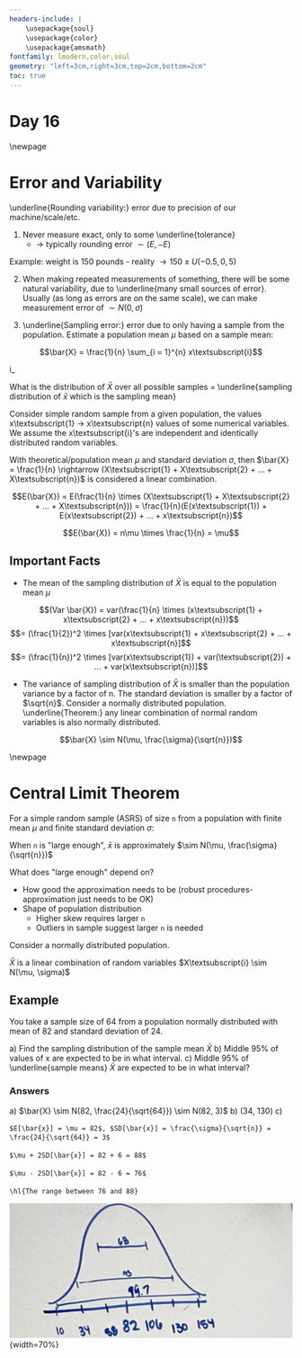 ```yaml
---
headers-include: |
	\usepackage{soul}
	\usepackage{color}
	\usepackage{amsmath}
fontfamily: lmodern,color,soul
geometry: "left=3cm,right=3cm,top=2cm,bottom=2cm"
toc: true
---
```


# Day 16

\newpage

# Error and Variability

\underline{Rounding variability:} error due to precision of our machine/scale/etc.

1) Never measure exact, only to some \underline{tolerance}
    - $\rightarrow$ typically rounding error $\sim (E, -E)$

Example: weight is 150 pounds
    - reality $\rightarrow 150 \pm U(-0.5, 0,5)$

2) When making repeated measurements of something, there will be some natural variability, due to \underline{many small sources of error}. Usually (as long as errors are on the same scale), we can make measurement error of $\sim N(0, \sigma)$

3) \underline{Sampling error:} error due to only having a sample from the population. Estimate a population mean $\mu$ based on a sample mean:

$$\bar{X} = \frac{1}{n} \sum_{i = 1}^{n} x\textsubscript{i}$$

i_

What is the distribution of $\bar{X}$ over all possible samples = \underline{sampling distribution of $\bar{x}$ which is the sampling mean}

Consider simple random sample from a given population, the values x\textsubscript{1} $\rightarrow$ x\textsubscript{n} values of some numerical variables. We assume the x\textsubscript{i}'s are independent and identically distributed random variables.

With theoretical/population mean $\mu$ and standard deviation $\sigma$, then $\bar{X} = \frac{1}{n} \rightarrow (X\textsubscript{1} + X\textsubscript{2} + ... + X\textsubscript{n})$ is considered a linear combination.

$$E(\bar{X}) = E(\frac{1}{n} \times (X\textsubscript{1} + X\textsubscript{2} + ... + X\textsubscript{n})) = \frac{1}{n}(E(x\textsubscript{1}) + E(x\textsubscript{2}) + ... + x\textsubscript{n})$$

$$E(\bar{X}) = n\mu \times \frac{1}{n} = \mu$$

## Important Facts

- The mean of the sampling distribution of $\bar{X}$ is equal to the population mean $\mu$

$$(Var \bar{X}) = var(\frac{1}{n} \times (x\textsubscript{1} + x\textsubscript{2} + ... + x\textsubscript{n}))$$
$$= (\frac{1}{2})^2 \times [var(x\textsubscript{1} + x\textsubscript{2} + ... + x\textsubscript{n}]$$
$$= (\frac{1}{n})^2 \times [var(x\textsubscript{1}) + var(\textsubscript{2}) + ... + var(x\textsubscript{n})]$$

- The variance of sampling distribution of $\bar{X}$ is smaller than the population variance by a factor of n. The standard deviation is smaller by a factor of $\sqrt{n}$. Consider a normally distributed population. \underline{Theorem:} any linear combination of normal random variables is also normally distributed.

$$\bar{X} \sim N(\mu, \frac{\sigma}{\sqrt{n}})$$

\newpage

# Central Limit Theorem

For a simple random sample (ASRS) of size `n` from a population with finite mean $\mu$ and finite standard deviation $\sigma$:

When `n` is "large enough", $\bar{x}$ is approximately $\sim N(\mu, \frac{\sigma}{\sqrt{n}})$

What does "large enough" depend on?

- How good the approximation needs to be (robust procedures-approximation just needs to be OK)
- Shape of population distribution
    - Higher skew requires larger `n`
    - Outliers in sample suggest larger `n` is needed

Consider a normally distributed population.


$\bar{X}$ is a linear combination of random variables $X\textsubscript{i} \sim N(\mu, \sigma)$

## Example

You take a sample size of 64 from a population normally distributed with mean of 82 and standard deviation of 24.

a) Find the sampling distribution of the sample mean $\bar{X}$
b) Middle 95% of values of x are expected to  be in what interval.
c) Middle 95% of \underline{sample means} $\bar{X}$ are expected to be in what interval?


### Answers

a) $\bar{X} \sim N(82, \frac{24}{\sqrt{64}}) \sim N(82, 3)$
b) (34, 130)
c) 

    $E[\bar{x}] = \mu = 82$, $SD[\bar{x}] = \frac{\sigma}{\sqrt{n}} = \frac{24}{\sqrt{64}} = 3$

    $\mu + 2SD[\bar{x}] = 82 + 6 = 88$

    $\mu - 2SD[\bar{x}] = 82 - 6 = 76$

    \hl{The range between 76 and 88}

![Curve](assets/day_16_asset){width=70%}
